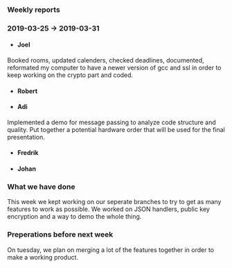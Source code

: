 ### Weekly reports

### 2019-03-25 -> 2019-03-31
* #### Joel

Booked rooms, updated calenders, checked deadlines, documented, reformated my computer to have a newer version of gcc and ssl in order to keep working on the crypto part and coded.

* #### Robert

* #### Adi
Implemented a demo for message passing to analyze code structure and quality. Put together a potential hardware order that will be used for the final presentation.

* #### Fredrik

* #### Johan

### What we have done
This week we kept working on our seperate branches to try to get as many features to work as possible.
We worked on JSON handlers, public key encryption and a way to demo the whole thing.

### Preperations before next week
On tuesday, we plan on merging a lot of the features together in order to make a working product.

